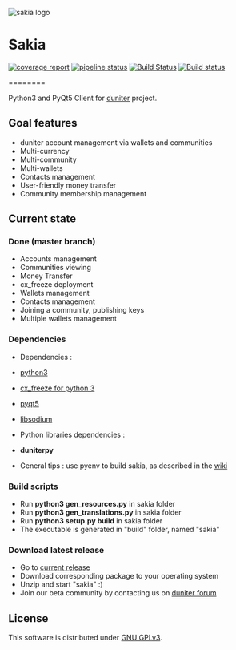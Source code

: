 <!-- Landscape | [![Code Health](https://landscape.io/github/duniter/sakia/dev/landscape.svg?style=flat)](https://landscape.io/github/duniter/sakia/dev) -->

![sakia logo](https://raw.github.com/duniter/sakia/master/sakia.png)

# Sakia
 [![coverage report](https://git.duniter.org/clients/python/sakia/badges/gitlab/coverage.svg)](https://git.duniter.org/clients/python/sakia/commits/gitlab)
 [![pipeline status](https://git.duniter.org/clients/python/sakia/badges/gitlab/pipeline.svg)](https://git.duniter.org/clients/python/sakia/commits/gitlab)
 [![Build Status](https://travis-ci.org/duniter/sakia.svg?branch=travis)](https://travis-ci.org/duniter/sakia)
 [![Build status](https://ci.appveyor.com/api/projects/status/pvl18xon8pvu2c8w/branch/dev?svg=true)](https://ci.appveyor.com/project/Insoleet/sakia-bee4m/branch/dev)

========

Python3 and PyQt5 Client for [duniter](http://www.duniter.org) project.


## Goal features
  * duniter account management via wallets and communities
  * Multi-currency
  * Multi-community
  * Multi-wallets
  * Contacts management
  * User-friendly money transfer
  * Community membership management

## Current state
### Done (master branch)
  * Accounts management
  * Communities viewing
  * Money Transfer
  * cx_freeze deployment
  * Wallets management
  * Contacts management
  * Joining a community, publishing keys
  * Multiple wallets management

### Dependencies
  * Dependencies :
   * [python3](https://www.python.org/downloads/)
   * [cx_freeze for python 3](http://cx-freeze.sourceforge.net/)
   * [pyqt5](http://www.riverbankcomputing.co.uk/software/pyqt/download5)
   * [libsodium](http://doc.libsodium.org/installation/README.html)
  * Python libraries dependencies :
   * __duniterpy__

  * General tips : use pyenv to build sakia, as described in the [wiki](https://github.com/duniter/sakia/wiki/Cutecoin-install-for-developpers)

### Build scripts
  * Run __python3 gen_resources.py__ in sakia folder
  * Run __python3 gen_translations.py__ in sakia folder
  * Run __python3 setup.py build__ in sakia folder
  * The executable is generated in "build" folder, named "sakia"

### Download latest release
  * Go to [current release](https://github.com/duniter/sakia/releases)
  * Download corresponding package to your operating system
  * Unzip and start "sakia" :)
  * Join our beta community by contacting us on [duniter forum](http://forum.duniter.org/)

## License
This software is distributed under [GNU GPLv3](https://raw.github.com/duniter/sakia/dev/LICENSE).
